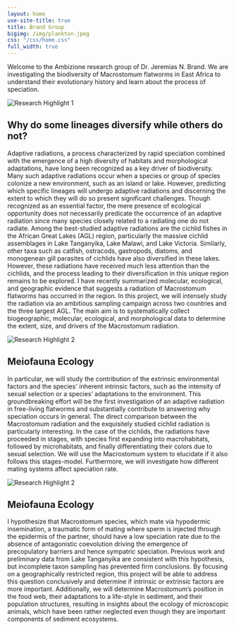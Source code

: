 ```yaml
---
layout: home
use-site-title: true
title: Brand Group
bigimg: /img/plankton.jpeg
css: "/css/home.css"
full_width: true
---
```


Welcome to the Ambizione research group of Dr. Jeremias N. Brand. We are investigating the biodiversity of Macrostomum flatworms in East Africa to understand their evolutionary history and learn about the process of speciation. 

<div class="image-text-grid">
  <img src="/img/home/fig_intro_00.png" alt="Research Highlight 1">
  <div>
    <h2>Why do some lineages diversify while others do not?</h2>
    <p>Adaptive radiations, a process characterized by rapid speciation combined with the emergence of a high diversity of habitats and morphological adaptations, have long been recognized as a key driver of biodiversity. Many such adaptive radiations occur when a species or group of species colonize a new environment, such as an island or lake. However, predicting which specific lineages will undergo adaptive radiations and discerning the extent to which they will do so present significant challenges. Though recognized as an essential factor, the mere presence of ecological opportunity does not necessarily predicate the occurrence of an adaptive radiation since many species closely related to a radiating one do not radiate. Among the best-studied adaptive radiations are the cichlid fishes in the African Great Lakes (AGL) region, particularly the massive cichlid assemblages in Lake Tanganyika, Lake Malawi, and Lake Victoria.
    Similarly, other taxa such as catfish, ostracods, gastropods, diatoms, and monogenean gill parasites of cichlids have also diversified in these lakes. However, these radiations have received much less attention than the cichlids, and the process leading to their diversification in this unique region remains to be explored. I have recently summarized molecular, ecological, and geographic evidence that suggests a radiation of Macrostomum flatworms has occurred in the region. In this project, we will intensely study the radiation via an ambitious sampling campaign across two countries and the three largest AGL. The main aim is to systematically collect biogeographic, molecular, ecological, and morphological data to determine the extent, size, and drivers of the Macrostomum radiation.</p>
  </div>

  <img src="/img/anfora15_boat.jpg" alt="Research Highlight 2">
  <div>
    <h2>Meiofauna Ecology</h2>
    <p>In particular, we will study the contribution of the extrinsic environmental factors and the species' inherent intrinsic factors, such as the intensity of sexual selection or a species’ adaptations to the environment. This groundbreaking effort will be the first investigation of an adaptive radiation in free-living flatworms and substantially contribute to answering why speciation occurs in general.
    The direct comparison between the Macrostomum radiation and the exquisitely studied cichlid radiation is particularly interesting. In the case of the cichlids, the radiations have proceeded in stages, with species first expanding into macrohabitats, followed by microhabitats, and finally differentiating their colors due to sexual selection. We will use the Macrostomum system to elucidate if it also follows this stages-model. Furthermore, we will investigate how different mating systems affect speciation rate.</p>
  </div>


  <img src="/img/anfora15_boat.jpg" alt="Research Highlight 2">
  <div>
    <h2>Meiofauna Ecology</h2>
    <p>I hypothesize that Macrostomum species, which mate via hypodermic insemination, a traumatic form of mating where sperm is injected through the epidermis of the partner, should have a low speciation rate due to the absence of antagonistic coevolution driving the emergence of precopulatory barriers and hence sympatric speciation. Previous work and preliminary data from Lake Tanganyika are consistent with this hypothesis, but incomplete taxon sampling has prevented firm conclusions. By focusing on a geographically restricted region, this project will be able to address this question conclusively and determine if intrinsic or extrinsic factors are more important. 
  Additionally, we will determine Macrostomum’s position in the food web, their adaptations to a life-style in sediment, and their population structures, resulting in insights about the ecology of microscopic animals, which have been rather neglected even though they are important components of sediment ecosystems. </p>
  </div>
  
</div>
